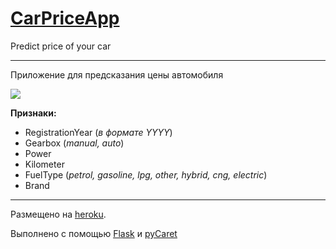 # [CarPriceApp](https://carpricepredictapp.herokuapp.com/)

Predict price of your car
___


Приложение для предсказания цены автомобиля

![](https://i.ibb.co/31f9m0R/rost-tsen.jpg)


**Признаки:**


- RegistrationYear (*в формате YYYY*)
- Gearbox (*manual, auto*)
- Power
- Kilometer
- FuelType (*petrol, gasoline, lpg, other, hybrid, cng,
       electric*)
- Brand



___

Размещено на [heroku](https://dashboard.heroku.com/apps).  


Выполнено с помощью [Flask](https://flask.palletsprojects.com/en/2.0.x/) и [pyCaret](https://pycaret.org/)


